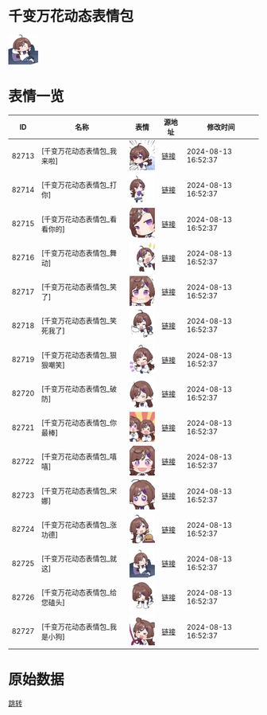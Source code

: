 # 千变万花动态表情包

<img src="./cover.png" height="60" alt="cover" />

# 表情一览

|ID|名称|表情|源地址|修改时间|
|----|----|----|----|----|
|82713|[千变万花动态表情包_我来啦]|<img src="./pic/082713_%5B千变万花动态表情包_我来啦%5D.gif" height="60" alt="我来啦"/>|[链接](https://i0.hdslb.com/bfs/emote/224d8aab131b5ae44153f3950c54a405975fc4bd.gif)|2024-08-13 16:52:37|
|82714|[千变万花动态表情包_打你]|<img src="./pic/082714_%5B千变万花动态表情包_打你%5D.gif" height="60" alt="打你"/>|[链接](https://i0.hdslb.com/bfs/emote/73c25abcce177930e5e22b09bedccb13ab9ad35a.gif)|2024-08-13 16:52:37|
|82715|[千变万花动态表情包_看看你的]|<img src="./pic/082715_%5B千变万花动态表情包_看看你的%5D.gif" height="60" alt="看看你的"/>|[链接](https://i0.hdslb.com/bfs/emote/c7ae46b2c9913448cba3008c53e4d2c4c89b9156.gif)|2024-08-13 16:52:37|
|82716|[千变万花动态表情包_舞动]|<img src="./pic/082716_%5B千变万花动态表情包_舞动%5D.gif" height="60" alt="舞动"/>|[链接](https://i0.hdslb.com/bfs/emote/38dc9bc63b002b0f896a0fe439fc50bb9448db9e.gif)|2024-08-13 16:52:37|
|82717|[千变万花动态表情包_笑了]|<img src="./pic/082717_%5B千变万花动态表情包_笑了%5D.gif" height="60" alt="笑了"/>|[链接](https://i0.hdslb.com/bfs/emote/62b9685cc096606c3b76ca79a02516c80703bf3f.gif)|2024-08-13 16:52:37|
|82718|[千变万花动态表情包_笑死我了]|<img src="./pic/082718_%5B千变万花动态表情包_笑死我了%5D.gif" height="60" alt="笑死我了"/>|[链接](https://i0.hdslb.com/bfs/emote/44f68a0f90b65beadf32935f353d6a782f858ee4.gif)|2024-08-13 16:52:37|
|82719|[千变万花动态表情包_狠狠嘲笑]|<img src="./pic/082719_%5B千变万花动态表情包_狠狠嘲笑%5D.gif" height="60" alt="狠狠嘲笑"/>|[链接](https://i0.hdslb.com/bfs/emote/8c0ea843d5de01fdd32018ae89b9d73059fe5279.gif)|2024-08-13 16:52:37|
|82720|[千变万花动态表情包_破防]|<img src="./pic/082720_%5B千变万花动态表情包_破防%5D.gif" height="60" alt="破防"/>|[链接](https://i0.hdslb.com/bfs/emote/64232f06a4a32021c9918bb60083495bdd2dcf9c.gif)|2024-08-13 16:52:37|
|82721|[千变万花动态表情包_你最棒]|<img src="./pic/082721_%5B千变万花动态表情包_你最棒%5D.gif" height="60" alt="你最棒"/>|[链接](https://i0.hdslb.com/bfs/emote/15d1680cba0fb9e8a7c74bdbca04550579dec651.gif)|2024-08-13 16:52:37|
|82722|[千变万花动态表情包_嘻嘻]|<img src="./pic/082722_%5B千变万花动态表情包_嘻嘻%5D.gif" height="60" alt="嘻嘻"/>|[链接](https://i0.hdslb.com/bfs/emote/9764361a115623582ec631b48e772232851da484.gif)|2024-08-13 16:52:37|
|82723|[千变万花动态表情包_宋娜]|<img src="./pic/082723_%5B千变万花动态表情包_宋娜%5D.gif" height="60" alt="宋娜"/>|[链接](https://i0.hdslb.com/bfs/emote/154eb32d6a4253805515ffb5603f7e61ceb8165b.gif)|2024-08-13 16:52:37|
|82724|[千变万花动态表情包_涨功德]|<img src="./pic/082724_%5B千变万花动态表情包_涨功德%5D.gif" height="60" alt="涨功德"/>|[链接](https://i0.hdslb.com/bfs/emote/2fa44ffd3020825dda78eec06097a3774bd1e472.gif)|2024-08-13 16:52:37|
|82725|[千变万花动态表情包_就这]|<img src="./pic/082725_%5B千变万花动态表情包_就这%5D.gif" height="60" alt="就这"/>|[链接](https://i0.hdslb.com/bfs/emote/f9202bba6bfa0cc57f57cb5a632effd3e44c5573.gif)|2024-08-13 16:52:37|
|82726|[千变万花动态表情包_给您磕头]|<img src="./pic/082726_%5B千变万花动态表情包_给您磕头%5D.gif" height="60" alt="给您磕头"/>|[链接](https://i0.hdslb.com/bfs/emote/732ab91ded32143722c7943dd24349890850e8ad.gif)|2024-08-13 16:52:37|
|82727|[千变万花动态表情包_我是小狗]|<img src="./pic/082727_%5B千变万花动态表情包_我是小狗%5D.gif" height="60" alt="我是小狗"/>|[链接](https://i0.hdslb.com/bfs/emote/06c746a6d10bde81161c0548a7229a472c57a162.gif)|2024-08-13 16:52:37|

# 原始数据

[跳转](./raw.json)

